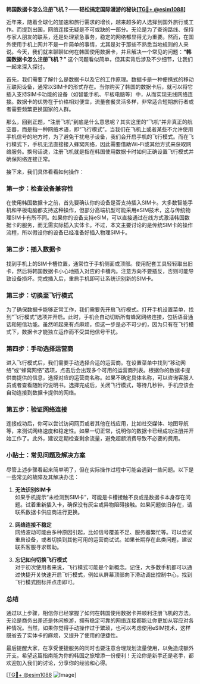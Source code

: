 **韩国数据卡怎么注册飞机？——轻松搞定国际漫游的秘诀[[TG💪+ @esim1088](https://t.me/s/esim1088)]**

近年来，随着全球化的加速和旅行需求的增长，越来越多的人选择到国外旅行或工作。而提到出国，网络连接无疑是不可或缺的一部分。无论是为了查询路线、保持与家人朋友的联系，还是处理紧急事务，稳定的网络都显得尤为重要。然而，在国外使用手机上网并不是一件简单的事情，尤其是对于那些不熟悉当地规则的人来说。今天，我们就来聊聊如何在韩国使用数据卡，并且解决一个常见的问题：**“韩国数据卡怎么注册飞机？”** 这个问题看似简单，但其实背后涉及不少细节，让我们一起来深入探讨。

首先，我们需要了解什么是数据卡以及它的工作原理。数据卡是一种便携式的移动互联网设备，通常以SIM卡的形式存在。当你购买了韩国的数据卡后，就可以将它插入支持SIM卡功能的设备（如智能手机、平板电脑等）中，从而实现无线网络连接。数据卡的优势在于价格相对便宜，流量套餐灵活多样，非常适合短期旅行者或者需要频繁更换国家的人群。

那么，回到正题，“注册飞机”到底是什么意思呢？其实这里的“飞机”并非真正的航空器，而是指一种网络术语，即“飞行模式”。当我们在飞机上或者某些不允许使用手机信号的地方时，为了避免干扰电子设备，我们会开启手机的飞行模式。而在飞行模式下，手机无法直接接入蜂窝网络，因此需要借助Wi-Fi或其他方式来获取网络服务。换句话说，注册飞机就是指在韩国使用数据卡时如何正确设置飞行模式并确保网络连接正常。

接下来，我们具体看看如何操作：

### **第一步：检查设备兼容性**
在使用韩国数据卡之前，首先要确认你的设备是否支持插入SIM卡。大多数智能手机和平板电脑都支持这种操作，但部分高端机型可能采用eSIM技术，这与传统物理SIM卡有所不同。如果你的设备支持eSIM，可以直接通过在线方式激活韩国数据卡的服务，而无需实际插入实体卡。不过，本文主要讨论的是传统SIM卡的操作流程，所以假设你的设备已经准备好插入物理SIM卡。

### **第二步：插入数据卡**
找到手机上的SIM卡槽位置，通常位于手机侧面或顶部。使用配套工具轻轻取出旧卡，然后将韩国数据卡小心地插入对应的卡槽内。注意方向不要插反，否则可能导致设备损坏。完成插入后，重启手机即可让系统识别新的SIM卡。

### **第三步：切换至飞行模式**
为了确保数据卡能够正常工作，我们需要先开启飞行模式。打开手机设置菜单，找到“飞行模式”选项并开启。此时，手机会自动切断所有蜂窝网络连接，包括语音通话和短信功能。虽然听起来有点麻烦，但这一步是必不可少的，因为只有在飞行模式下，数据卡才能独立运作而不受其他信号干扰。

### **第四步：手动选择运营商**
进入飞行模式后，我们需要手动选择合适的运营商。在设置菜单中找到“移动网络”或“蜂窝网络”选项，点击后会出现多个可用的运营商列表。根据你的数据卡提供商提供的信息，选择对应的运营商名称。如果不确定具体名称，可以咨询客服人员或者查看随附的说明书。选择完成后，关闭飞行模式，等待几秒钟，手机应该会自动连接到数据卡提供的网络。

### **第五步：验证网络连接**
连接成功后，你可以尝试访问网页或者其他在线应用，比如社交媒体、地图导航等，来测试网络速度和稳定性。如果一切正常，说明你的数据卡已经成功注册并开始工作了。此外，建议定期检查剩余流量，避免超额消费导致不必要的费用。

### **小贴士：常见问题及解决方案**
尽管上述步骤看起来简单明了，但在实际操作过程中可能会遇到一些问题。以下是一些常见的故障及其解决办法：

1. **无法识别SIM卡**  
   如果手机提示“未检测到SIM卡”，可能是卡槽接触不良或是数据卡本身存在问题。试着重新插入卡，确保没有灰尘或异物阻碍接触。如果问题依旧存在，请联系数据卡供应商进行更换。

2. **网络连接不稳定**  
   网络波动可能由多种原因引起，比如信号覆盖不足、服务器繁忙等。可以尝试重启设备，或者切换到其他可用的运营商试试。如果长期存在此类问题，建议联系客服寻求帮助。

3. **忘记如何切换飞行模式**  
   对于初次使用者来说，飞行模式可能是个新概念。记住，大多数手机都可以通过快捷开关快速开启飞行模式，例如从屏幕顶部向下滑动调出控制中心，找到飞行模式图标并点击即可。

### **总结**
通过以上步骤，相信你已经掌握了如何在韩国使用数据卡并顺利注册飞机的方法。无论是商务出差还是休闲旅游，拥有稳定可靠的网络连接都能让你更加从容应对各种情况。当然，如果你觉得手动操作过于繁琐，也可以考虑使用eSIM技术，这样既省去了实体卡的麻烦，又提升了使用的便捷性。

最后提醒大家，在享受便捷服务的同时也要注意合理规划流量使用，以免造成额外开支。希望这篇指南能为你的韩国之旅增添一份便利！无论你是新手还是老手，都欢迎加入我们的讨论，分享你的经验和心得。

[[TG💪+ @esim1088](https://t.me/s/esim1088) ![Image](https://i.postimg.cc/4NQfJmqS/Snipaste-2025-05-13-00-14-12.png)]